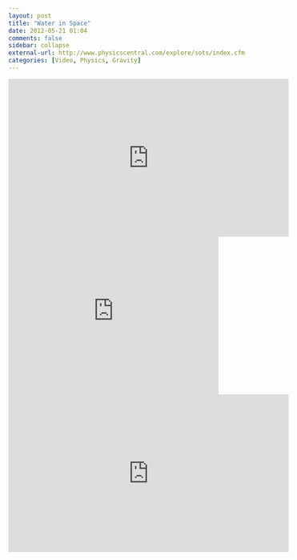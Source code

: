 ```yaml
---
layout: post
title: "Water in Space"
date: 2012-05-21 01:04
comments: false
sidebar: collapse
external-url: http://www.physicscentral.com/explore/sots/index.cfm
categories: [Video, Physics, Gravity]
---
```

<iframe width="560" height="315" src="http://www.youtube.com/embed/lUHXcltJCbY" frameborder="0" allowfullscreen></iframe>
<iframe width="420" height="315" src="http://www.youtube.com/embed/ERCioV6amys" frameborder="0" allowfullscreen></iframe>
<iframe width="560" height="315" src="http://www.youtube.com/embed/B1u3SYmWbqo" frameborder="0" allowfullscreen></iframe>